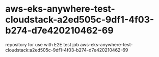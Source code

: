 # aws-eks-anywhere-test-cloudstack-a2ed505c-9df1-4f03-b274-d7e420210462-69
repository for use with E2E test job aws-eks-anywhere-test-cloudstack:a2ed505c-9df1-4f03-b274-d7e420210462-69

